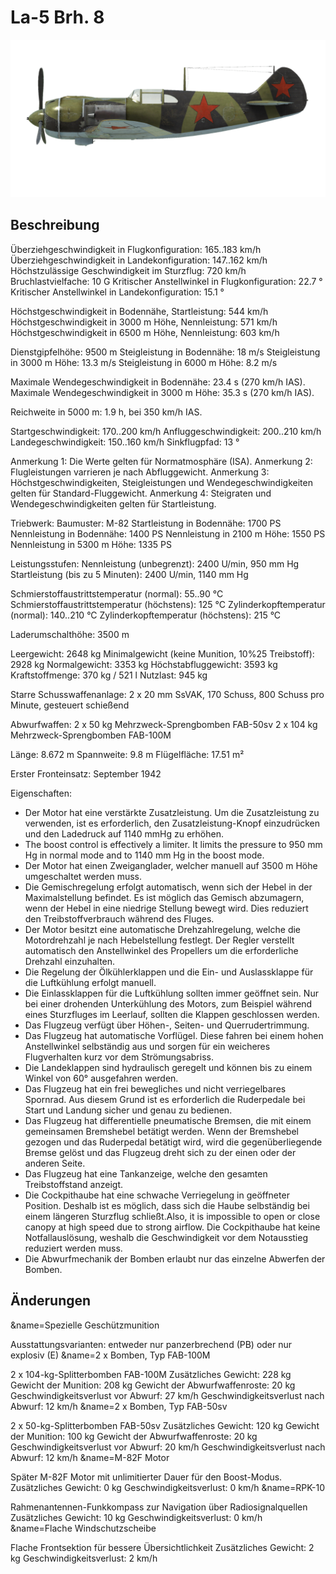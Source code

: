 # La-5 Brh. 8

![la5s8](../images/la5s8.png)

## Beschreibung

Überziehgeschwindigkeit in Flugkonfiguration: 165..183 km/h
Überziehgeschwindigkeit in Landekonfiguration: 147..162 km/h
Höchstzulässige Geschwindigkeit im Sturzflug: 720 km/h
Bruchlastvielfache: 10 G
Kritischer Anstellwinkel in Flugkonfiguration: 22.7 °
Kritischer Anstellwinkel in Landekonfiguration: 15.1 °

Höchstgeschwindigkeit in Bodennähe, Startleistung: 544 km/h
Höchstgeschwindigkeit in 3000 m Höhe, Nennleistung: 571 km/h
Höchstgeschwindigkeit in 6500 m Höhe, Nennleistung: 603 km/h

Dienstgipfelhöhe: 9500 m
Steigleistung in Bodennähe: 18 m/s
Steigleistung in 3000 m Höhe: 13.3 m/s
Steigleistung in 6000 m Höhe: 8.2 m/s

Maximale Wendegeschwindigkeit in Bodennähe: 23.4 s (270 km/h IAS).
Maximale Wendegeschwindigkeit in 3000 m Höhe: 35.3 s (270 km/h IAS).

Reichweite in 5000 m: 1.9 h, bei 350 km/h IAS.

Startgeschwindigkeit: 170..200 km/h
Anfluggeschwindigkeit: 200..210 km/h
Landegeschwindigkeit: 150..160 km/h
Sinkflugpfad: 13 °

Anmerkung 1: Die Werte gelten für Normatmosphäre (ISA).
Anmerkung 2: Flugleistungen varrieren je nach Abfluggewicht.
Anmerkung 3: Höchstgeschwindigkeiten, Steigleistungen und Wendegeschwindigkeiten gelten für Standard-Fluggewicht.
Anmerkung 4: Steigraten und Wendegeschwindigkeiten gelten für Startleistung.

Triebwerk:
Baumuster: M-82
Startleistung in Bodennähe: 1700 PS
Nennleistung in Bodennähe: 1400 PS
Nennleistung in 2100 m Höhe: 1550 PS
Nennleistung in 5300 m Höhe: 1335 PS

Leistungsstufen:
Nennleistung (unbegrenzt): 2400 U/min, 950 mm Hg
Startleistung (bis zu 5 Minuten): 2400 U/min, 1140 mm Hg

Schmierstoffaustrittstemperatur (normal): 55..90 °C
Schmierstoffaustrittstemperatur (höchstens): 125 °C
Zylinderkopftemperatur (normal): 140..210 °C
Zylinderkopftemperatur (höchstens): 215 °C

Laderumschalthöhe: 3500 m

Leergewicht: 2648 kg
Minimalgewicht (keine Munition, 10%25 Treibstoff): 2928 kg
Normalgewicht: 3353 kg
Höchstabfluggewicht: 3593 kg
Kraftstoffmenge: 370 kg / 521 l
Nutzlast: 945 kg

Starre Schusswaffenanlage:
2 x 20 mm SsVAK, 170 Schuss, 800 Schuss pro Minute, gesteuert schießend

Abwurfwaffen:
2 x 50 kg Mehrzweck-Sprengbomben FAB-50sv
2 x 104 kg Mehrzweck-Sprengbomben FAB-100M

Länge: 8.672 m
Spannweite: 9.8 m
Flügelfläche: 17.51 m²

Erster Fronteinsatz: September 1942

Eigenschaften:
- Der Motor hat eine verstärkte Zusatzleistung. Um die Zusatzleistung zu verwenden, ist es erforderlich, den Zusatzleistung-Knopf einzudrücken und den Ladedruck auf 1140 mmHg zu erhöhen.
- The boost control is effectively a limiter. It limits the pressure to 950 mm Hg in normal mode and to 1140 mm Hg in the boost mode.
- Der Motor hat einen Zweiganglader, welcher manuell auf 3500 m Höhe umgeschaltet werden muss.
- Die Gemischregelung erfolgt automatisch, wenn sich der Hebel in der Maximalstellung befindet. Es ist möglich das Gemisch abzumagern, wenn der Hebel in eine niedrige Stellung bewegt wird. Dies reduziert den Treibstoffverbrauch während des Fluges.
- Der Motor besitzt eine automatische Drehzahlregelung, welche die Motordrehzahl je nach Hebelstellung festlegt. Der Regler verstellt automatisch den Anstellwinkel des Propellers um die erforderliche Drehzahl einzuhalten.
- Die Regelung der Ölkühlerklappen und die Ein- und Auslassklappe für die Luftkühlung erfolgt manuell.
- Die Einlassklappen für die Luftkühlung sollten immer geöffnet sein. Nur bei einer drohenden Unterkühlung des Motors, zum Beispiel während eines Sturzfluges im Leerlauf, sollten die Klappen geschlossen werden.
- Das Flugzeug verfügt über Höhen-, Seiten- und Querrudertrimmung.
- Das Flugzeug hat automatische Vorflügel. Diese fahren bei einem hohen Anstellwinkel selbständig aus und sorgen für ein weicheres Flugverhalten kurz vor dem Strömungsabriss.
- Die Landeklappen sind hydraulisch geregelt und können bis zu einem Winkel von 60° ausgefahren werden.
- Das Flugzeug hat ein frei bewegliches und nicht verriegelbares Spornrad. Aus diesem Grund ist es erforderlich die Ruderpedale bei Start und Landung sicher und genau zu bedienen.
- Das Flugzeug hat differentielle pneumatische Bremsen, die mit einem gemeinsamen Bremshebel betätigt werden. Wenn der Bremshebel gezogen und das Ruderpedal betätigt wird, wird die gegenüberliegende Bremse gelöst und das Flugzeug dreht sich zu der einen oder der anderen Seite.
- Das Flugzeug hat eine Tankanzeige, welche den gesamten Treibstoffstand anzeigt.
- Die Cockpithaube hat eine schwache Verriegelung in geöffneter Position. Deshalb ist es möglich, dass sich die Haube selbständig bei einem längeren Sturzflug schließt.Also, it is impossible to open or close canopy at high speed due to strong airflow. Die Cockpithaube hat keine Notfallauslösung, weshalb die Geschwindigkeit vor dem Notausstieg reduziert werden muss.
- Die Abwurfmechanik der Bomben erlaubt nur das einzelne Abwerfen der Bomben.

## Änderungen

&name=Spezielle Geschützmunition

Ausstattungsvarianten: entweder nur panzerbrechend (PB) oder nur explosiv (E)﻿
&name=2 x Bomben, Typ FAB-100M

2 x 104-kg-Splitterbomben FAB-100M
Zusätzliches Gewicht: 228 kg
Gewicht der Munition: 208 kg
Gewicht der Abwurfwaffenroste: 20 kg
Geschwindigkeitsverlust vor Abwurf: 27 km/h
Geschwindigkeitsverlust nach Abwurf: 12 km/h﻿
&name=2 x Bomben, Typ FAB-50sv

2 x 50-kg-Splitterbomben FAB-50sv
Zusätzliches Gewicht: 120 kg
Gewicht der Munition: 100 kg
Gewicht der Abwurfwaffenroste: 20 kg
Geschwindigkeitsverlust vor Abwurf: 20 km/h
Geschwindigkeitsverlust nach Abwurf: 12 km/h﻿
&name=M-82F Motor

Später M-82F Motor mit unlimitierter Dauer für den Boost-Modus.
Zusätzliches Gewicht: 0 kg
Geschwindigkeitsverlust: 0 km/h﻿
&name=RPK-10

Rahmenantennen-Funkkompass zur Navigation über Radiosignalquellen
Zusätzliches Gewicht: 10 kg
Geschwindigkeitsverlust: 0 km/h﻿
&name=Flache Windschutzscheibe

Flache Frontsektion für bessere Übersichtlichkeit
Zusätzliches Gewicht: 2 kg
Geschwindigkeitsverlust: 2 km/h